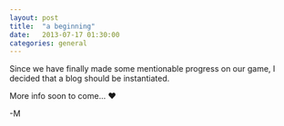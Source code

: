 ```yaml
---
layout: post
title:  "a beginning"
date:   2013-07-17 01:30:00
categories: general
---
```


Since we have finally made some mentionable progress on our game, I decided that a blog should be instantiated.

More info soon to come... :heart:

-M

